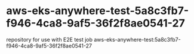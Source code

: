 # aws-eks-anywhere-test-5a8c3fb7-f946-4ca8-9af5-36f2f8ae0541-27
repository for use with E2E test job aws-eks-anywhere-test:5a8c3fb7-f946-4ca8-9af5-36f2f8ae0541-27
